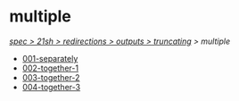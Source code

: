# multiple

*[spec > 21sh > redirections > outputs > truncating](..) > multiple*

* [001-separately](./001-separately)
* [002-together-1](./002-together-1)
* [003-together-2](./003-together-2)
* [004-together-3](./004-together-3)
